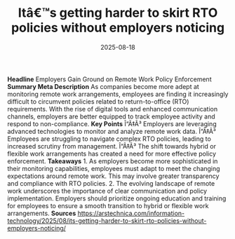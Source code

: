﻿---
title: Itâ€™s getting harder to skirt RTO policies without employers noticing
date: '2025-08-18'
category: Markets
image: "/images/generated/briefs/2025-08-18/its-getting-harder-to-skirt-rto-policies-without-employers-n.svg"

summary: ''
slug: its getting harder to skirt rto policies without employers n
source_urls:
- https://arstechnica.com/information-technology/2025/08/its-getting-harder-to-skirt-rto-policies-without-employers-noticing/
seo:
  title: Itâ€™s getting harder to skirt RTO policies without employers noticing | Hash
    n Hedge
  description: ''
  keywords:
  - news
  - markets
  - brief
---

**Headline** Employers Gain Ground on Remote Work Policy Enforcement  **Summary Meta Description** As companies become more adept at monitoring remote work arrangements, employees are finding it increasingly difficult to circumvent policies related to return-to-office (RTO) requirements. With the rise of digital tools and enhanced communication channels, employers are better equipped to track employee activity and respond to non-compliance.  **Key Points**  Î“Ã‡Ã³ Employers are leveraging advanced technologies to monitor and analyze remote work data. Î“Ã‡Ã³ Employees are struggling to navigate complex RTO policies, leading to increased scrutiny from management. Î“Ã‡Ã³ The shift towards hybrid or flexible work arrangements has created a need for more effective policy enforcement.  **Takeaways**  1. As employers become more sophisticated in their monitoring capabilities, employees must adapt to meet the changing expectations around remote work. This may involve greater transparency and compliance with RTO policies. 2. The evolving landscape of remote work underscores the importance of clear communication and policy implementation. Employers should prioritize ongoing education and training for employees to ensure a smooth transition to hybrid or flexible work arrangements.  **Sources** https://arstechnica.com/information-technology/2025/08/its-getting-harder-to-skirt-rto-policies-without-employers-noticing/ 
